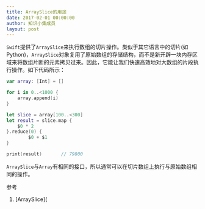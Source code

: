 ```yaml
---
title: ArraySlice的用途
date: 2017-02-01 00:00:00
author: 知识小集成员
layout: post
---
```


`Swift`提供了`ArraySlice`来执行数组的切片操作。类似于其它语言中的切片(如Python)，`ArraySlice`对象复用了原始数组的存储结构，而不是新开辟一块内存区域来将数组片断的元素拷贝过来。因此，它能让我们快速高效地对大数组的片段执行操作。如下代码所示：

```swift
var array: [Int] = []

for i in 0..<1000 {
    array.append(i)
}

let slice = array[100..<300]
let result = slice.map {
    $0 * 2
}.reduce(0) {
        $0 + $1
}

print(result)       // 79800
```

`ArraySlice`与`Array`有相同的接口，所以通常可以在切片数组上执行与原始数组相同的操作。

参考

1. [ArraySlice](
